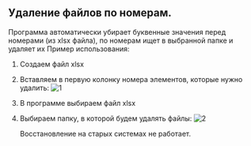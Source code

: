## Удаление файлов по номерам.
Программа автоматически убирает буквенные значения перед номерами (из xlsx файла), по номерам ищет в выбранной папке и удаляет их
Пример использования: 
1. Создаем файл xlsx
2. Вставляем в первую колонку номера элементов, которые нужно удалить:
   ![1](https://github.com/Niodmax/deleting-a-file-by-numbers/assets/158499942/0caa944e-be70-4299-a816-6ae24e2b4642)
   
3. В программе выбираем файл xlsx
4. Выбираем папку, в которой будем удалять файлы:
   ![2](https://github.com/Niodmax/deleting-a-file-by-numbers/assets/158499942/30138fbd-fb99-409c-b1a6-04b059ad942c)

   Восстановление на старых системах не работает. 
